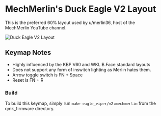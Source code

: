 MechMerlin's Duck Eagle V2 Layout
======================

This is the preferred 60% layout used by u/merlin36, host of the MechMerlin YouTube channel.

![Duck Eagle V2 Layout](https://imgur.com/a/aCUDS.png)

## Keymap Notes
- Highly influenced by the KBP V60 and WKL B.Face standard layouts
- Does not support any form of inswitch lighting as Merlin hates them.
- Arrow toggle switch is FN + Space
- Reset is FN + R

### Build
To build this keymap, simply run `make eagle_viper/v2:mechmerlin` from the qmk_firmware directory.